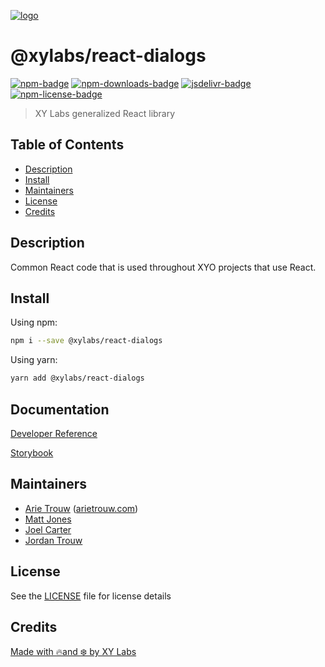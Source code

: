 [![logo][]](https://xylabs.com)

# @xylabs/react-dialogs

[![npm-badge][]][npm-link]
[![npm-downloads-badge][]][npm-link]
[![jsdelivr-badge][]][jsdelivr-link]
[![npm-license-badge][]](LICENSE)

> XY Labs generalized React library 

## Table of Contents

-   [Description](#description)
-   [Install](#install)
-   [Maintainers](#maintainers)
-   [License](#license)
-   [Credits](#credits)

## Description

Common React code that is used throughout XYO projects that use React.

## Install

Using npm:

```sh
npm i --save @xylabs/react-dialogs
```

Using yarn:

```sh
yarn add @xylabs/react-dialogs
```

## Documentation
[Developer Reference](https://xylabs.github.io/sdk-react)

[Storybook](https://xylabs.github.io/sdk-react/storybook)

## Maintainers

- [Arie Trouw](https://github.com/arietrouw) ([arietrouw.com](https://arietrouw.com))
- [Matt Jones](https://github.com/jonesmac)
- [Joel Carter](https://github.com/JoelBCarter)
- [Jordan Trouw](https://github.com/jordantrouw)

## License

See the [LICENSE](LICENSE) file for license details

## Credits

[Made with 🔥and ❄️ by XY Labs](https://xylabs.com)

[logo]: https://cdn.xy.company/img/brand/XYPersistentCompany_Logo_Icon_Colored.svg

[npm-badge]: https://img.shields.io/npm/v/@xylabs/react-dialogs.svg
[npm-link]: https://www.npmjs.com/package/@xylabs/react-dialogs

[npm-downloads-badge]: https://img.shields.io/npm/dw/@xylabs/react-dialogs
[npm-license-badge]: https://img.shields.io/npm/l/@xylabs/react-dialogs

[jsdelivr-badge]: https://data.jsdelivr.com/v1/package/npm/@xylabs/react-dialogs/badge
[jsdelivr-link]: https://www.jsdelivr.com/package/npm/@xylabs/react-dialogs